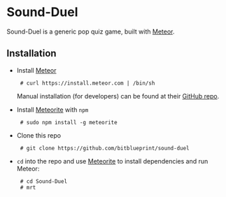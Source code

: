 Sound-Duel
==========

Sound-Duel is a generic pop quiz game, built with [Meteor](https://www.meteor.com/).


## Installation

 * Install [Meteor](https://www.meteor.com/)

        # curl https://install.meteor.com | /bin/sh

    Manual installation (for developers) can be found at their [GitHub repo](https://github.com/meteor/meteor).

 * Install [Meteorite](https://github.com/oortcloud/meteorite) with `npm`

        # sudo npm install -g meteorite

 * Clone this repo

        # git clone https://github.com/bitblueprint/sound-duel

 * `cd` into the repo and use [Meteorite](https://github.com/oortcloud/meteorite) to install dependencies and run Meteor:

        # cd Sound-Duel
        # mrt
